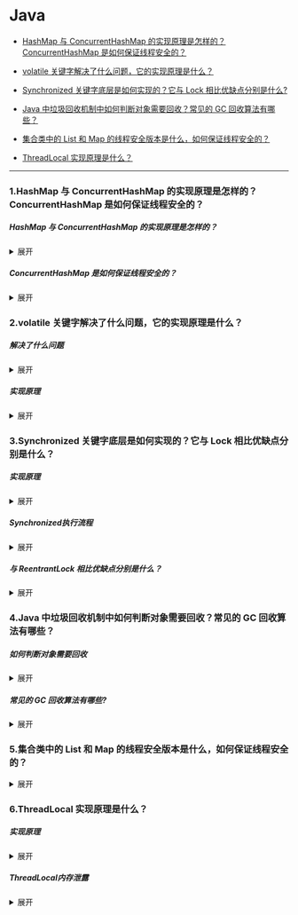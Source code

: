 # Java


* [HashMap 与 ConcurrentHashMap 的实现原理是怎样的？ConcurrentHashMap 是如何保证线程安全的？](#1)

* [volatile 关键字解决了什么问题，它的实现原理是什么？](#2)

* [Synchronized 关键字底层是如何实现的？它与 Lock 相比优缺点分别是什么?](#3)

* [Java 中垃圾回收机制中如何判断对象需要回收？常见的 GC 回收算法有哪些？](#4)

* [集合类中的 List 和 Map 的线程安全版本是什么，如何保证线程安全的？](#5)

* [ThreadLocal 实现原理是什么？](#6)


------

### <span id="1">1.HashMap 与 ConcurrentHashMap 的实现原理是怎样的？ConcurrentHashMap 是如何保证线程安全的？</span>

##### HashMap 与 ConcurrentHashMap 的实现原理是怎样的？
<details>
<summary>展开</summary>
在JDK1.7中，ConcurrentHashMap采用的是分段数组+链表的方式实现的，HashMap 则是采用数组+链表的方式实现的。

在JDK1.8中，ConcurrentHashMap采用的数据结构 和 HashMap的结构一样为 数组+链表/红黑二叉树。
</details>

##### ConcurrentHashMap 是如何保证线程安全的？
<details>
<summary>展开</summary>
JDK 1.7 中使用分段锁，一个 ConcurrentHashMap 里包含一个 Segment 数组。Segment 的结构和 HashMap 类似，是一种数组和链表结构，一个 Segment 包含一个 HashEntry 数组，每个 HashEntry 是一个链表结构的元素，每个 Segment 守护着一个 HashEntry 数组里的元素，当对 HashEntry 数组的数据进行修改时，必须首先获得对应的 Segment 的锁。
  
JDK 1.8 中，取消类 Segment 分段锁，采用Node + CAS + Synchronized来保证并发安全。synchronized 只锁定当前链表或红黑二叉树的首节点。
当 HashEntry 对象组成的链表长度超过 TREEIFY_THRESHOLD 时，链表转换为红黑树，提升性能。底层变更为数组 + 链表 + 红黑树
</details>


### <span id="2">2.volatile 关键字解决了什么问题，它的实现原理是什么？</span>

##### 解决了什么问题
<details>
<summary>展开</summary>
volatile 解决了可见性、防止重排序的问题。

* 可见性：可见性问题主要指一个线程修改了共享变量值，而另一个线程却看不到。引起可见性问题的主要原因是每个线程拥有自己的一个高速缓存区。volatile关键字能有效的解决这个问题。
* 防止重排序：操作系统可以对指令进行重排序，volatile可以防止重排序。
</details>

##### 实现原理
<details>
<summary>展开</summary>

* 可见性的实现原理：
被volatile修饰的变量会存在一个“:Lock”前缀，Lock可以理解为CPU指令集的一种锁，同时该指令会将当前处理器缓存行的数据直接写入系统内存中，写的操作会导致其他CPU里缓存了该地址的数据无效，当处理器发现本地缓存失效后，就会从内存中获取最新的值，这样就保证了变量的可见性。

* 防止重排序的实现原理：
JMM为了优化性能，在不改变正确原意的情况下，允许编译器和处理器对指令进行重排序。
volatile防止重排的实现是基于happens-before，其中happens-before有一条规则，所有的volatile域的读应该在volatile域的写之后。为了实现 volatile 内存语义时，编译器在生成字节码时，会在指令序列中插入内存屏障来禁止特定类型的处理器重排序。
</details>


### <span id="3">3.Synchronized 关键字底层是如何实现的？它与 Lock 相比优缺点分别是什么？</span>

##### 实现原理
<details>
<summary>展开</summary>
1. synchronized修饰的同步语句块，实现是使用monitorenter和monitorexit指令，其中monitorenter指向同步代码块开始位置，monitorexit指向同步代码块结束的位置。

2. synchronized修饰的方法，则是用acc_synchronized 来标记，该标识指明了该方法是一个同步方法。
3. 两者的本质都是对对象监视器 monitor 的获取。
</details>

##### Synchronized执行流程
<details>
<summary>展开</summary>
1. 判断Mark word里是否是当前线程，且偏向锁状态为true，如果是，则获得偏向锁。

3. 如果不是，那么执行CAS将Mark work修改为当前线程，如果成功，则获得偏向锁，并设置偏向锁为true。否则发生竞争，撤销偏向锁，升级为轻量级锁。
4. 当前线程执行CAS，将mark word替换为锁记录指针。如果成功获得轻量级锁。如果失败，当前线程尝试自旋获取锁，如果获取到，处于轻量级锁。如果一定次数后没获取到锁，锁升级为重量级锁。
5. 重量级锁是独占锁。通过monitor对象实现。monitor enter 进入数+1，当前线程获得锁，如果其他线程已经获得锁，那么该线程阻塞，直到锁计数为0。monitor exit表示锁计数-1，直到进入数为0时，当前线程释放锁。

</details>

##### 与 ReentrantLock 相比优缺点分别是什么？
<details>
<summary>展开</summary>
1. 实现：synchronized 是 JVM 实现的，是一个关键字 ，Lock 是 接口，基于JDK实现的；

3. 性能：JDK1.6后对synchronized优化后，两者性能差距不大。
4. 锁：synchronized是非公平锁，而ReentrantLock既可以是公平也可以是非公平。
5. 绑定锁的条件：synchronized只支持一个条件，ReentrantLock则可以支出多个条件。

除非要使用ReentrantLock的高级功能外，基于都是用synchronized，因为synchronized会自动释放锁，不会导致死锁，并且是jvm原生支持的。

</details>


### <span id="4">4.Java 中垃圾回收机制中如何判断对象需要回收？常见的 GC 回收算法有哪些？</span>

##### 如何判断对象需要回收
<details>
<summary>展开</summary>
JVM判断对象是否需要被回收，主要是有两种方法:

* 引用计数法
给对象添加一个引用计数，当被引用时引用计数+1，当引用失效时，引用计数-1。当引用计数为0的时候，代表该对象可以被回收。
但是引用计数法有一个问题，就是无法解决相互依赖，两个对象出现循环引用的情况下，此时引用计数器永远不为 0，导致无法对它们进行回收。 正因为循环引用的存在，因此 Java 虚拟机不使用引用计数算法。

* 可达性分析算
通过GC root作为起始点往下搜索，能够到达的对象都是不需要回收的，不能到达的需要被回收。
GC Root一般包含以下内容：
    * 虚拟机栈引用的对象
    * 本地方法栈引用的对象
    * 方法区中静态属性引用的对象
    * 方法区中常量引用的对象
</details>

##### 常见的 GC 回收算法有哪些?
<details>
<summary>展开</summary>

* 标记-清除算法
将存活的对象进行标记，会被标记的会被清除
缺点：标记和清除的效率不高，且会产生大量的内存随便，导致无法创建大对象。

* 标记-整理算法
将存活的对象进行标记，然后将存活的对象移动到一端，然后把剩余的空间清除。

* 复制算法
将内存分为两块，每次只是用一块，当该块内存满了之后，就复制到另一块内存上，将该内存块进行清理。主要的缺点就是只能使用内存的一部分。
就比如Hotspot中就将新生代分为了三部分，一个Eden区和两个Survivor区，每次只使用E区和一个S区，当进行回收的时候，就会把将 Eden 和 Survivor 中还存活着的对象一次性复制到另一块 Survivor 空间上，最后清理 Eden 和使用过的那一块 Survivor。 
HotSpot 虚拟机的 Eden 和 Survivor 的大小比例默认为 8:1，保证了内存的利用率达到 90%。如果每次回收有多于 10% 的对象存活，那么一块 Survivor 空间就不够用了，此时需要依赖于老年代进行分配担保，也就是借用老年代的空间存储放不下的对象。 

* 分代回收算法
现在的商业虚拟机采用分代收集算法，它根据对象存活周期将内存划分为几块，不同块采用适当的收集算法。 一般将堆分为新生代和老年代。 
新生代：复制算法
老年代：标记清除、标记整理
</details>


### <span id="5">5.集合类中的 List 和 Map 的线程安全版本是什么，如何保证线程安全的？</span>
<details>
<summary>展开</summary>
在平常开发中，经常使用的List 就是 ArrayList 和 LinkedList，这两个都不是线程安全的。经常使用的Map 就是HashMap，也不是线程安全的。

所以在多线程并发下，这些就不能使用了，必须使用线程安全的容器。

### List
1. 使用Collections.synchronizedList(List<T> list) 可以将其包装成一个线程安全的 List。
2. Vector：在它的大部分方法上添加了 synchronized 关键字，用来保证线程安全。

### Map
1. 使用Collections.synchronizedMap(Map<T> map) 可以将其包装成一个线程安全的 Map。
2. HashTable：在它的大部分方法上添加了 synchronized 关键字，用来保证线程安全。HashTable 的 Key 和 Value 都不允许为 null。
3. ConcurrentHashMap ：1.8之前采用分段锁，1.8之后取消分段锁，采用Node + CAS + Synchronized来保证并发安全

### Set
1. 使用Collections.synchronizedSet(Set<T> set) 可以将其包装成一个线程安全的 Set。
2. ConcurrentSkipListSet


### Queue
1. ConcurrentLinkedQueue：通过无锁的方式(CAS)，实现了高并发状态下的高性能
2. ConcurrentLinkedDeque：通过无锁的方式(CAS)，实现了高并发状态下的高性能
3. LinkedBlockingDeque：一个线程安全的双端队列实现。它的内部使用链表结构，每一个节点都维护了一个前驱节点和一个后驱节点。
</details>

### <span id="6">6.ThreadLocal 实现原理是什么？</span>

##### 实现原理
<details>
<summary>展开</summary>
ThreadLocal为每个线程都提供了变量的副本，使得每个线程在某一时间访问到的并非同一个对象，这样就隔离了多个线程对数据的数据共享。

实现原理：
1. 每个线程都会有一个变量threadLocals,这个threadLocals就是通过ThreadLocal进行维护的ThreadLocalMap，
2. 这个map是key-val结构的；Map里面的key为ThreadLocal的弱引用，value为需要共享的值。所以每个线程只能拿到根据自己创建的ThreadLocal去ThreadLocalMap中获取对象，到达了线程隔离的效果。
</details>

##### ThreadLocal内存泄露
<details>
<summary>展开</summary>

1. ThreadLocal是被ThreadLocalMap以弱引用的方式关联着。

3. 因此如果ThreadLocal没有被ThreadLocalMap以外的对象引用，则在下一次GC的时候，ThreadLocal实例就会被回收，那么此时ThreadLocalMap里的一组KV的K就是null了
4. 因此在没有额外操作的情况下，此处的V便不会被外部访问到，而且只要Thread实例一直存在，Thread实例就强引用着ThreadLocalMap，因此ThreadLocalMap就不会被回收
5. 这些key为null的Entry的value就会一直存在一条强引用链：Thread Ref -> Thread -> ThreaLocalMap -> Entry -> value，而这块value永远不会被访问到了，所以存在着内存泄露。

注意：如果频繁的在线程中new ThreadLocal对象，在使用结束时，最好调用ThreadLocal.remove来释放其value的引用，避免在ThreadLocal被回收时value无法被访问却又占用着内存

</details>
